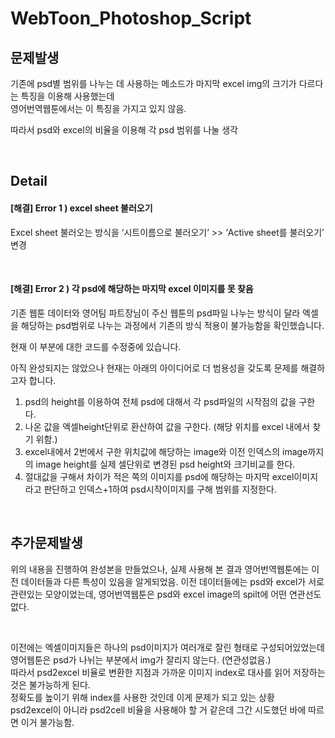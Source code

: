 # WebToon_Photoshop_Script


## 문제발생
기존에 psd별 범위를 나누는 데 사용하는 메소드가 마지막 excel img의 크기가 다르다는 특징을 이용해 사용했는데  
영어번역웹툰에서는 이 특징을 가지고 있지 않음. 


따라서 psd와 excel의 비율을 이용해 각 psd 범위를 나눌 생각

<br>


## Detail

#### [해결] Error 1 ) excel sheet 불러오기
Excel sheet 불러오는 방식을  ‘시트이름으로 불러오기’ >> ‘Active sheet를 불러오기’ 변경

<br>

#### [해결] Error 2 ) 각 psd에 해당하는 마지막 excel 이미지를 못 찾음
기존 웹툰 데이터와 영어팀 파트장님이 주신 웹툰의 psd파일 나누는 방식이 달라 엑셀을 해당하는 psd범위로 나누는 과정에서 기존의 방식 적용이 불가능함을 확인했습니다.

현재 이 부분에 대한 코드를 수정중에 있습니다.

아직 완성되지는 않았으나 현재는 아래의 아이디어로 더 범용성을 갖도록 문제를 해결하고자 합니다. 

1.	psd의 height를 이용하여 전체 psd에 대해서 각 psd파일의 시작점의 값을 구한다. 
2.	나온 값을 엑셀height단위로 환산하여 값을 구한다. (해당 위치를 excel 내에서 찾기 위함.)
3.	excel내에서 2번에서 구한 위치값에 해당하는 image와 이전 인덱스의 image까지의 image height를 실제 셀단위로 변경된 psd height와 크기비교를 한다.
4.	절대값을 구해서 차이가 적은 쪽의 이미지를 psd에 해당하는 마지막 excel이미지라고 판단하고 인덱스+1하여 psd시작이미지를 구해 범위를 지정한다.

<br>


## 추가문제발생
위의 내용을 진행하여 완성본을 만들었으나, 실제 사용해 본 결과 영어번역웹툰에는 이전 데이터들과 다른 특성이 있음을 알게되었음.
이전 데이터들에는 psd와 excel가 서로 관련있는 모양이었는데, 영어번역웹툰은 psd와 excel image의 spilt에 어떤 연관선도 없다.

<br>

이전에는 엑셀이미지들은 하나의 psd이미지가 여러개로 잘린 형태로 구성되어있었는데 영어웹툰은 psd가 나뉘는 부분에서 img가 잘리지 않는다. (연관성없음.)  
따라서 psd2excel 비율로 변환한 지점과 가까운 이미지 index로 대사를 읽어 저장하는 것은 불가능하게 된다.  
정확도를 높이기 위해 index를 사용한 것인데 이게 문제가 되고 있는 상황  
psd2excel이 아니라 psd2cell 비율을 사용해야 할 거 같은데 그간 시도했던 바에 따르면 이거 불가능함.





